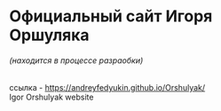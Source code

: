 # Официальный сайт Игоря Оршуляка
###### (находится в процессе разраобки)
ссылка - https://andreyfedyukin.github.io/Orshulyak/ <br>
Igor Orshulyak website
